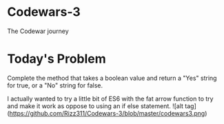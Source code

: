 # Codewars-3
The Codewar journey
# Today's Problem
Complete the method that takes a boolean value and return a "Yes" string for true, or a "No" string for false.

I actually wanted to try a little bit of ES6 with the fat arrow function to try and make it work as oppose to using an if else statement.
![alt tag] (https://github.com/Rizz311/Codewars-3/blob/master/codewars3.png)
